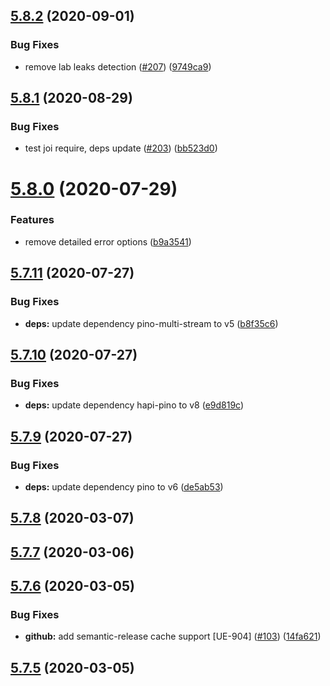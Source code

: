 ## [5.8.2](https://github.com/pagerinc/logger/compare/v5.8.1...v5.8.2) (2020-09-01)


### Bug Fixes

* remove lab leaks detection ([#207](https://github.com/pagerinc/logger/issues/207)) ([9749ca9](https://github.com/pagerinc/logger/commit/9749ca937fbb7fa2ad82b0b3934a8bce91c782f3))

## [5.8.1](https://github.com/pagerinc/logger/compare/v5.8.0...v5.8.1) (2020-08-29)


### Bug Fixes

* test joi require, deps update ([#203](https://github.com/pagerinc/logger/issues/203)) ([bb523d0](https://github.com/pagerinc/logger/commit/bb523d078b6d6d79ca2d724f9d849d0ebe3f30e3))

# [5.8.0](https://github.com/pagerinc/logger/compare/v5.7.11...v5.8.0) (2020-07-29)


### Features

* remove detailed error options ([b9a3541](https://github.com/pagerinc/logger/commit/b9a354137e0f06d784274b38a5a0f79980e10c94))

## [5.7.11](https://github.com/pagerinc/logger/compare/v5.7.10...v5.7.11) (2020-07-27)


### Bug Fixes

* **deps:** update dependency pino-multi-stream to v5 ([b8f35c6](https://github.com/pagerinc/logger/commit/b8f35c6f80979f20f8fa36825ed5f1391fcc7530))

## [5.7.10](https://github.com/pagerinc/logger/compare/v5.7.9...v5.7.10) (2020-07-27)


### Bug Fixes

* **deps:** update dependency hapi-pino to v8 ([e9d819c](https://github.com/pagerinc/logger/commit/e9d819ccbe7587df9eb2085f0c2ec11633801f7b))

## [5.7.9](https://github.com/pagerinc/logger/compare/v5.7.8...v5.7.9) (2020-07-27)


### Bug Fixes

* **deps:** update dependency pino to v6 ([de5ab53](https://github.com/pagerinc/logger/commit/de5ab53d8678b99d4055a1406adcb47eb18d30ab))

## [5.7.8](https://github.com/pagerinc/logger/compare/v5.7.7...v5.7.8) (2020-03-07)

## [5.7.7](https://github.com/pagerinc/logger/compare/v5.7.6...v5.7.7) (2020-03-06)

## [5.7.6](https://github.com/pagerinc/logger/compare/v5.7.5...v5.7.6) (2020-03-05)


### Bug Fixes

* **github:** add semantic-release cache support [UE-904] ([#103](https://github.com/pagerinc/logger/issues/103)) ([14fa621](https://github.com/pagerinc/logger/commit/14fa621f0598968ebc846f0b2ab67bd7a1d134e4))

## [5.7.5](https://github.com/pagerinc/logger/compare/v5.7.4...v5.7.5) (2020-03-05)
